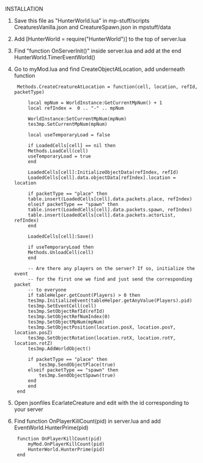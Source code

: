 INSTALLATION

1) Save this file as "HunterWorld.lua" in mp-stuff/scripts
CreaturesVanilla.json and CreatureSpawn.json in mpstuff/data

2) Add [HunterWorld = require("HunterWorld")] to the top of server.lua

3) Find "function OnServerInit()" inside server.lua and add at the end
	HunterWorld.TimerEventWorld()
		
4) Go to myMod.lua and find CreateObjectAtLocation, add underneath function

		Methods.CreateCreatureAtLocation = function(cell, location, refId, packetType)

		    local mpNum = WorldInstance:GetCurrentMpNum() + 1
		    local refIndex =  0 .. "-" .. mpNum

		    WorldInstance:SetCurrentMpNum(mpNum)
		    tes3mp.SetCurrentMpNum(mpNum)

		    local useTemporaryLoad = false

		    if LoadedCells[cell] == nil then
			Methods.LoadCell(cell)
			useTemporaryLoad = true
		    end

		    LoadedCells[cell]:InitializeObjectData(refIndex, refId)
		    LoadedCells[cell].data.objectData[refIndex].location = location

		    if packetType == "place" then
			table.insert(LoadedCells[cell].data.packets.place, refIndex)
		    elseif packetType == "spawn" then
			table.insert(LoadedCells[cell].data.packets.spawn, refIndex)
			table.insert(LoadedCells[cell].data.packets.actorList, refIndex)
		    end

		    LoadedCells[cell]:Save()

		    if useTemporaryLoad then
			Methods.UnloadCell(cell)
		    end

		    -- Are there any players on the server? If so, initialize the event
		    -- for the first one we find and just send the corresponding packet
		    -- to everyone
		    if tableHelper.getCount(Players) > 0 then
			tes3mp.InitializeEvent(tableHelper.getAnyValue(Players).pid)
			tes3mp.SetEventCell(cell)
			tes3mp.SetObjectRefId(refId)
			tes3mp.SetObjectRefNumIndex(0)
			tes3mp.SetObjectMpNum(mpNum)
			tes3mp.SetObjectPosition(location.posX, location.posY, location.posZ)
			tes3mp.SetObjectRotation(location.rotX, location.rotY, location.rotZ)
			tes3mp.AddWorldObject()

			if packetType == "place" then
			    tes3mp.SendObjectPlace(true)
			elseif packetType == "spawn" then
			    tes3mp.SendObjectSpawn(true)
			end
		    end
		end
	

6) Open jsonfiles EcarlateCreature and edit with the id corresponding to your server

7) Find function OnPlayerKillCount(pid) in server.lua and add EventWorld.HunterPrime(pid)

		function OnPlayerKillCount(pid)
		    myMod.OnPlayerKillCount(pid)
		    HunterWorld.HunterPrime(pid)
		end
